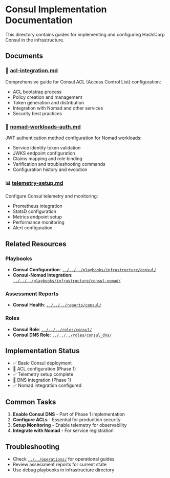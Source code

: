 # Consul Implementation Documentation

This directory contains guides for implementing and configuring HashiCorp Consul in the infrastructure.

## Documents

### 🔐 [acl-integration.md](acl-integration.md)
Comprehensive guide for Consul ACL (Access Control List) configuration:
- ACL bootstrap process
- Policy creation and management
- Token generation and distribution
- Integration with Nomad and other services
- Security best practices

### 🔑 [nomad-workloads-auth.md](nomad-workloads-auth.md)
JWT authentication method configuration for Nomad workloads:
- Service identity token validation
- JWKS endpoint configuration
- Claims mapping and role binding
- Verification and troubleshooting commands
- Configuration history and evolution

### 📊 [telemetry-setup.md](telemetry-setup.md)
Configure Consul telemetry and monitoring:
- Prometheus integration
- StatsD configuration
- Metrics endpoint setup
- Performance monitoring
- Alert configuration

## Related Resources

### Playbooks
- **Consul Configuration**: [`../../../playbooks/infrastructure/consul/`](../../../playbooks/infrastructure/consul/)
- **Consul-Nomad Integration**: [`../../../playbooks/infrastructure/consul-nomad/`](../../../playbooks/infrastructure/consul-nomad/)

### Assessment Reports
- **Consul Health**: [`../../../reports/consul/`](../../../reports/consul/)

### Roles
- **Consul Role**: [`../../../roles/consul/`](../../../roles/consul/)
- **Consul DNS Role**: [`../../../roles/consul_dns/`](../../../roles/consul_dns/)

## Implementation Status

- ✅ Basic Consul deployment
- 🚧 ACL configuration (Phase 1)
- ✅ Telemetry setup complete
- 🚧 DNS integration (Phase 1)
- ✅ Nomad integration configured

## Common Tasks

1. **Enable Consul DNS** - Part of Phase 1 implementation
2. **Configure ACLs** - Essential for production security
3. **Setup Monitoring** - Enable telemetry for observability
4. **Integrate with Nomad** - For service registration

## Troubleshooting

- Check [`../../operations/`](../../operations/) for operational guides
- Review assessment reports for current state
- Use debug playbooks in infrastructure directory
